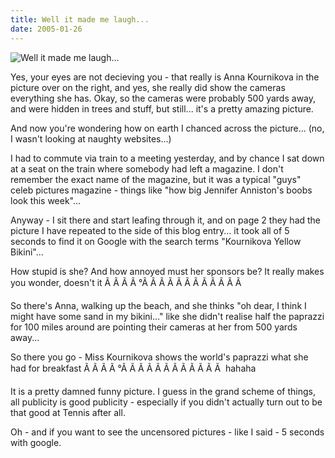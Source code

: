 ```yaml
---
title: Well it made me laugh...
date: 2005-01-26
---
```


![Well it made me laugh...](https://source.unsplash.com/X6cChncECA8/1600x900)

Yes, your eyes are not decieving you - that really is Anna Kournikova in the picture over on the right, and yes, she really did show the cameras everything she has. Okay, so the cameras were probably 500 yards away, and were hidden in trees and stuff, but still... it's a pretty amazing picture.

And now you're wondering how on earth I chanced across the picture... (no, I wasn't looking at naughty websites...)

I had to commute via train to a meeting yesterday, and by chance I sat down at a seat on the train where somebody had left a magazine. I don't remember the exact name of the magazine, but it was a typical "guys" celeb pictures magazine - things like "how big Jennifer Anniston's boobs look this week"...

Anyway - I sit there and start leafing through it, and on page 2 they had the picture I have repeated to the side of this blog entry... it took all of 5 seconds to find it on Google with the search terms "Kournikova Yellow Bikini"...

How stupid is she? And how annoyed must her sponsors be? It really makes you wonder, doesn't it Ã Ã Ã Ã °Ã Ã Ã Ã Ã Ã Ã Ã Ã Ã Ã Ã 

So there's Anna, walking up the beach, and she thinks "oh dear, I think I might have some sand in my bikini..." like she didn't realise half the paprazzi for 100 miles around are pointing their cameras at her from 500 yards away...

So there you go - Miss Kournikova shows the world's paprazzi what she had for breakfast Ã Ã Ã Ã °Ã Ã Ã Ã Ã Ã Ã Ã Ã Ã Ã Ã  hahaha

It is a pretty damned funny picture. I guess in the grand scheme of things, all publicity is good publicity - especially if you didn't actually turn out to be that good at Tennis after all.

Oh - and if you want to see the uncensored pictures - like I said - 5 seconds with google.